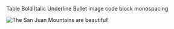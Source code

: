 Table
Bold
Italic
Underline
Bullet
image
code block
monospacing


![The San Juan Mountains are beautiful!](/assets/images/san-juan-mountains.jpg "San Juan Mountains")
